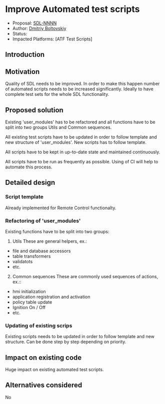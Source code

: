 # Improve Automated test scripts

* Proposal: [SDL-NNNN](NNNN-ATF-Test-scripts-improvements.md)
* Author: [Dmitriy Boltovskiy](https://github.com/DBoltovskyi)
* Status: 
* Impacted Platforms: [ATF Test Scripts]

## Introduction
 
## Motivation
Quality of SDL needs to be improved. In order to make this happen number of automated scripts needs to be increased significantly.
Ideally to have complete test sets for the whole SDL functionality.

## Proposed solution
Existing 'user_modules' has to be refactored and all functions have to be split into two groups Utils and Common sequences.

All existing test scripts have to be updated in order to follow template and new structure of 'user_modules'.
New scripts has to follow template.

All scripts have to be kept in up-to-date state and maintained continuously.

All scripts have to be run as frequently as possible. Using of CI will help to automate this process.

## Detailed design

### Script template
Already implemented for Remote Control functionalty.

### Refactoring of 'user_modules'
Existing functions have to be split into two groups:
1. Utils
These are general helpers, ex.:
- file and database accessors
- table transformers
- validatots
- etc.
2. Common sequences
These are commonly used sequences of actions, ex.::
- hmi initialization
- application registration and activation
- policy table update
- Ignition On / Off  
- etc.

### Updating of existing scrips
Existing scripts needs to be updated in order to follow template and new structure.
Can be done step by step depending on priority.

## Impact on existing code
Huge impact on existing automated test scripts.

## Alternatives considered
No
